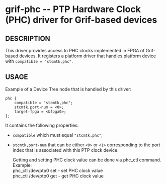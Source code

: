grif-phc -- PTP Hardware Clock (PHC) driver for Grif-based devices
================================================================

DESCRIPTION
-----------

This driver provides access to PHC clocks implemented in FPGA of Grif-based
devices. It registers a platform driver that handles platform device with
`compatible = "stcmtk,phc"`.

USAGE  
-----------

Example of a Device Tree node that is handled by this driver:

```dts
phc {
	compatible = "stcmtk,phc";
	stcmtk,port-num = <0>;
	target-fpga = <&fpga0>;
};
```

It contains the following properties:

* `compatible` which must equal `"stcmtk,phc"`;
* `stcmtk,port-num` that can be either `<0>` or `<1>` corresponding to the
   port index that is associated with this PTP clock device.
  
  Getting and setting PHC clock value can be done via phc_ctl command.  
  Example:  
  phc_ctl /dev/ptp0 set <value> - set PHC clock value  
  phc_ctl /dev/ptp0 get - get PHC clock value  
